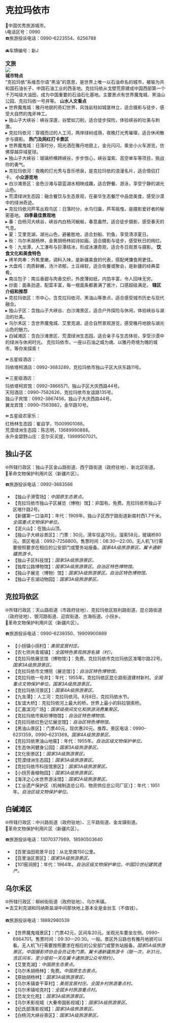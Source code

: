 # 克拉玛依市  
🏅中国优秀旅游城市。  
📞电话区号：0990  
☎️旅游投诉电话：0990–6223554、6256788  

🚘车牌编号：新J  
  
<big>**文旅**</big>  
![](https://boot-img.xuexi.cn/image/1005/process/acb34938203843a48f8fe95e0fd0767e.png)  
**城市特点**  
“克拉玛依”系维吾尔语“黑油”的意思，是世界上唯一以石油命名的城市，被喻为共和国石油长子、中国石油工业的西圣地。克拉玛依从戈壁荒原建成中国西部第一个千万吨级大油田，成为中国重要的石油石化基地。主要景点有世界魔鬼城、黑油山公园、克拉玛依一号井等。
**山水人文看点**  
▸ 世界魔鬼城：雅丹地貌的奇幻世界，风蚀岩柱如城堡林立，适合摄影与徒步，感受大自然的鬼斧神工。  
▸ 独山子大峡谷：峡谷深邃，谷壁如刀削，适合徒步探险，体验峡谷的壮美与刺激。  
▸ 克拉玛依河：穿城而过的人工河，两岸绿树成荫，夜晚灯光秀璀璨，适合休闲散步与摄影。
**热门及网红打卡景区**  
▸ 世界魔鬼城：日落时分，阳光洒在雅丹地貌上，金光闪闪，乘坐小火车游览，仿佛穿越异域星球。  
▸ 独山子大峡谷：玻璃桥横跨峡谷，步步惊心，峡谷溜索、高空单车等项目，挑战你的勇气。  
▸ 克拉玛依河：夜晚的灯光秀与音乐喷泉，是克拉玛依的浪漫名片，适合情侣打卡。
**小众游览地**  
▸ 白沙滩景区：金色沙滩与碧蓝湖水相映成趣，适合野餐、游泳，享受宁静的湖光山色。  
▸ 荒漠绿洲生态园：融合餐饮与生态景观，在豪华生态餐厅中品尝美食，感受沙漠中的绿洲奇迹。  
▸ 克拉玛依河芦苇丛观鸟区：日落时分，水鸟归巢，芦苇摇曳，是摄影爱好者的秘密基地。
**四季最佳景观地**  
▸ 春：白杨河大峡谷，峡谷内白杨河蜿蜒，春意盎然，适合徒步摄影，感受春天的气息。  
▸ 夏：艾里克湖，湖光山色，避暑胜地，适合划船、钓鱼，享受清凉夏日。  
▸ 秋：乌尔禾胡杨林，金黄胡杨林如诗如画，适合摄影与徒步，感受秋日的绚烂。  
▸ 冬：九龙潭，人工瀑布与巨潭结冰，形成冰瀑奇观，适合冬日观景与摄影。
**饮食文化和美食特色**  
▸ 烤羊肉串：外焦里嫩，调料入味，是新疆美食的代表，搭配烤馕食用更佳。  
▸ 大盘鸡：肉质鲜嫩，汤汁浓郁，土豆绵软，适合佐餐或聚会，是新疆的经典菜肴。  
▸ 南瓜包子：南瓜香甜与肉香交织，外皮薄如纸，内馅丰富，令人回味无穷。  
▸ 炒面：面条劲道，配菜丰富，每一根面条都裹满了酱汁，口感超级满足。
**辖区介绍和推荐**  
▸ 克拉玛依区：市中心，含克拉玛依河、黑油山等景点，适合感受城市历史与现代融合。  
▸ 独山子区：含独山子大峡谷、白沙滩景区，适合户外探险与休闲，体验峡谷与湖泊的壮美。  
▸ 乌尔禾区：含世界魔鬼城、艾里克湖，适合自然景观游览，感受雅丹地貌与湖光山色的魅力。  
▸ 白碱滩区：含白沙滩景区、荒漠绿洲生态园，适合亲子与生态体验，享受沙漠中的绿洲与休闲时光。
克拉玛依市，一座以石油之城为魂、以雅丹奇境为魄的城市，等你来探索！  

⏩五星级酒店：  
玛依塔柯酒店：0992–3683289，克拉玛依市独山子区大庆东路11号。  

⏩三星级酒店：  
玛依塔柯宾馆：0992–3866571，独山子区大庆西路44号。  
天阳酒店：0990–7582626，克拉玛依市友谊路135号。  
独山子宾馆：0992–3867456，独山子大庆西路44号。  
翼龙宾馆：0990–7563882，金华路10号。  

⏩五星级农家乐：  
红杨林生态园：崔自学，15009901088。  
荒漠绿洲生态园：陈志明，13689990888。  
永升金碧野山庄：亚尔买买提，13999507021。  

## 独山子区  
🌐所辖行政区：独山子区金山路街道、西宁路街道（政府驻地）、新北区街道。  
🚩革命文物保护利用片区（新疆片区）。  

☎️旅游投诉电话：0992–3683566  

* 【独山子滑雪场】：*中国原生态景点。*  
* 【克拉玛依市独山子区展览（博物）馆】：非国有。免费。克拉玛依市独山子区喀什路2号。  
* 【新疆第一口油井】：年代：1909年。独山子区西宁路街道新南村西1.7千米。*全国重点文物保护单位。*  
* 【泥火山】：在独山山顶。  
* 【独山子大峡谷景区】：门票：30元，滑车往返70元，溜索58元，玻璃桥80元。景区电话：0992–7258800。售票时间：08:30—22:00。无人机飞行需要按照要求在相应的公安部门或警务站报备。*国家4A级旅游景区。翼卡通新疆旅游卡。*  
* 【独山子区科技馆】：*国家3A级旅游景区。*  
* 【独库公路博物馆】：*国家3A级旅游景区。自治区特色博物馆。*  
* 【独山子展览（博物）馆】：*国家3A级旅游景区。自治区特色博物馆。*  
* 【独山子东湖动物园】：*国家3A级旅游景区。*  

## 克拉玛依区  
🌐所辖行政区：天山路街道（市政府驻地）、克拉玛依区胜利路街道、昆仑路街道（政府驻地）、银河路街道、迎宾街道、古海街道、小拐乡。  
🚩革命文物保护利用片区（新疆片区）。  

☎️旅游投诉电话：0990–6239350、19909900889  

* 【小拐镇小拐村】：*美丽宜居村庄。*  
* 【农七师共青城镇】：*全国特色景观旅游名镇（村）。*  
* 【克拉玛依展览馆（博物馆）】：免费。克拉玛依市克拉玛依区准噶尔路22号。*国家3A级旅游景区。*  
* 【克拉玛依市文博院（展览馆）】：*自治区特色博物馆。*  
* 【克拉玛依一号井】：年代：1955年。克拉玛依区昆仑路街道建材新村。*全国重点文物保护单位。国家3A级旅游景区。*  
* 【克拉玛依河景区】：*国家4A级旅游景区。*  
* 【九龙潭】：人工河：克拉玛依河。8月8日，克拉玛依水节。  
* 【友谊大桥】：克拉玛依河上最大的桥。世界上最小的斜拉钢索桥。  
* 【汇嘉滨河广场】：*国家级夜间文化和旅游消费集聚区。*  
* 【克拉玛依市紫砂博物馆】：*自治区特色博物馆。*  
* 【克拉玛依红色记忆展览馆】：*自治区特色博物馆。*  
* 【黑油山景区】：门票40元，现优惠20元。推荐。景区电话：0990–6231359，0990–6231369。*国家4A级旅游景区。*  
* 【克拉玛依黑油山地窖】：年代：1955年。*自治区级文物保护单位。*  
* 【生态休闲健身公园】：*国家3A级旅游景区。*  
* 【文化街景区】：*国家3A级旅游景区。*  
* 【荒漠绿洲生态园】：*国家3A级旅游景区。*  
* 【克拉玛依市科技馆景区】：*国家3A级旅游景区。*  
* 【小拐芳香植物园】：*国家3A级旅游景区。*  
* 【海洋之心水世界游泳馆】：*国家2A级旅游景区。*  
* 【工业遗产保护区（机械制造总公司、物资供应总公司厂区）】：年代：1951年。*自治区级文物保护单位。*  

## 白碱滩区  
🌐所辖行政区：中兴路街道（政府驻地）、三平路街道、金龙镇街道。  
🚩革命文物保护利用片区（新疆片区）。  

☎️旅游投诉电话：13070377989、18590503640  

* 【百里油田观景平台】：从北至南150公里。  
* 【百里油区景区】：*国家3A级旅游景区。*  
* 【101窑洞房】：年代：1964年。*自治区级文物保护单位。中国20世纪建筑遗产。*  

## 乌尔禾区  
🌐所辖行政区：柳树街街道（政府驻地）、乌尔禾镇。  
⏩去艾利克湖和玛纳斯盐湖中间那快地上基本全是金丝玉（不值钱）。  

☎️旅游投诉电话：18892980539  

* 【世界魔鬼城景区】：门票42元，区间车20元。坐观光车要坐左侧。0990–6964701。售票时间：09:30—20:30。一般。景区外沿路也有雅丹地貌可以看。无人机飞行需要按照要求在相应的公安部门或警务站报备。*国家5A级旅游景区。中国摄影师协会会员证免门票。翼卡通新疆旅游卡（限一次，补31元，含区间车，至少提前一天在翼卡通旅游公众号预约）。*  
* 【艾里克湖】：*中国原生态景点。*  
* 【乌尔禾胡杨林】：免费。*中国原生态景点。*  
* 【原始胡杨林】：*国家3A级旅游景区。*  
* 【乌尔禾镇查干草村】：*美丽宜居村庄。全国乡村旅游重点村。*  
* 【乌尔禾镇哈克村】：*全国乡村旅游重点村。*  
* 【恐龙文化苑】：*国家3A级旅游景区。*  
* 【乌尔禾影视城（大秦帝国影视城）】：*国家3A级旅游景区。*  
* 【纪氏部落影视城】：*国家3A级旅游景区。*  
* 【白杨河大峡谷景区】：*国家3A级旅游景区。*  
